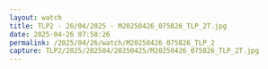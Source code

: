 ```yaml
---
layout: watch
title: TLP2 - 26/04/2025 - M20250426_075826_TLP_2T.jpg
date: 2025-04-26 07:58:26
permalink: /2025/04/26/watch/M20250426_075826_TLP_2
capture: TLP2/2025/202504/20250425/M20250426_075826_TLP_2T.jpg
---
```

